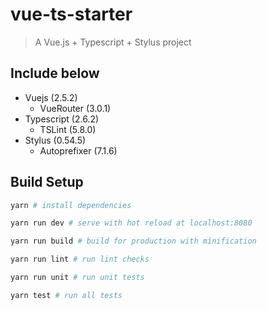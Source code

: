 # vue-ts-starter

> A Vue.js + Typescript + Stylus project

## Include below

* Vuejs (2.5.2)
  * VueRouter (3.0.1)
* Typescript (2.6.2)
  * TSLint (5.8.0)
* Stylus (0.54.5)
  * Autoprefixer (7.1.6)

## Build Setup

``` bash
yarn # install dependencies

yarn run dev # serve with hot reload at localhost:8080

yarn run build # build for production with minification

yarn run lint # run lint checks

yarn run unit # run unit tests

yarn test # run all tests
```
